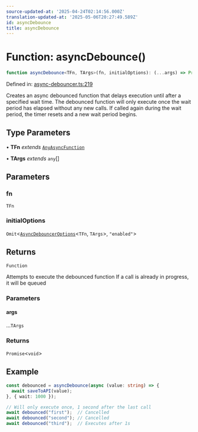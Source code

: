```yaml
---
source-updated-at: '2025-04-24T02:14:56.000Z'
translation-updated-at: '2025-05-06T20:27:49.589Z'
id: asyncDebounce
title: asyncDebounce
---
```


<!-- DO NOT EDIT: this page is autogenerated from the type comments -->

# Function: asyncDebounce()

```ts
function asyncDebounce<TFn, TArgs>(fn, initialOptions): (...args) => Promise<void>
```

Defined in: [async-debouncer.ts:219](https://github.com/TanStack/pacer/blob/main/packages/pacer/src/async-debouncer.ts#L219)

Creates an async debounced function that delays execution until after a specified wait time.
The debounced function will only execute once the wait period has elapsed without any new calls.
If called again during the wait period, the timer resets and a new wait period begins.

## Type Parameters

• **TFn** *extends* [`AnyAsyncFunction`](../type-aliases/anyasyncfunction.md)

• **TArgs** *extends* `any`[]

## Parameters

### fn

`TFn`

### initialOptions

`Omit`\<[`AsyncDebouncerOptions`](../interfaces/asyncdebounceroptions.md)\<`TFn`, `TArgs`\>, `"enabled"`\>

## Returns

`Function`

Attempts to execute the debounced function
If a call is already in progress, it will be queued

### Parameters

#### args

...`TArgs`

### Returns

`Promise`\<`void`\>

## Example

```ts
const debounced = asyncDebounce(async (value: string) => {
  await saveToAPI(value);
}, { wait: 1000 });

// Will only execute once, 1 second after the last call
await debounced("first");  // Cancelled
await debounced("second"); // Cancelled
await debounced("third");  // Executes after 1s
```
